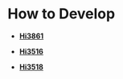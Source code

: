 # How to Develop<a name="EN-US_TOPIC_0000001128470860"></a>

-   **[Hi3861](quickstart-lite-steps-board3861.md)**  

-   **[Hi3516](quickstart-lite-steps-board3516.md)**  

-   **[Hi3518](quickstart-lite-steps-board3518.md)**  


